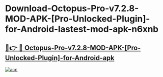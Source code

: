 # Download-Octopus-Pro-v7.2.8-MOD-APK-[Pro-Unlocked-Plugin]-for-Android-lastest-mod-apk-n6xnb

<h2><a href="https://apkcomod.com?title=Octopus-Pro-v7.2.8-MOD-APK-[Pro-Unlocked-Plugin]-for-Android">🔗👉 🔴 Octopus-Pro-v7.2.8-MOD-APK-[Pro-Unlocked-Plugin]-for-Android-apk </a></h2>

[![acn](https://github.com/user-attachments/assets/0f9c940e-d8b0-45ae-aac7-cd30a18b3e1c)](https://apkcomod.com?title=Octopus-Pro-v7.2.8-MOD-APK-[Pro-Unlocked-Plugin]-for-Android)
